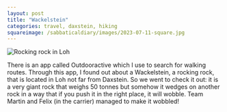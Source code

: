 ```yaml
---
layout: post
title: "Wackelstein"
categories: travel, daxstein, hiking
squareimage: /sabbaticaldiary/images/2023-07-11-square.jpg
---
```

<img src="/sabbaticaldiary/images/2023-07-11.jpg" alt="Rocking rock in Loh" class="center">

There is an app called Outdooractive which I use to search for walking routes. Through this app, I found out about a Wackelstein, a rocking rock, that is located in Loh not far from Daxstein. So we went to check it out: it is a very giant rock that weighs 50 tonnes but somehow it wedges on another rock in a way that if you push it in the right place, it will wobble. Team Martin and Felix (in the carrier) managed to make it wobbled!